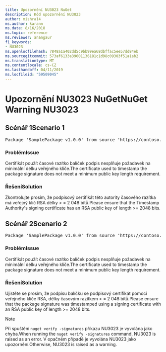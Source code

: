 ```yaml
---
title: Upozornění NU3023 NuGet
description: Kód upozornění NU3023
author: mishra14
ms.author: karann
ms.date: 8/16/2018
ms.topic: reference
ms.reviewer: anangaur
f1_keywords:
- NU3023
ms.openlocfilehash: 7848a1a402dd5c9bb99ea68dbffac5ee57dd84eb
ms.sourcegitcommit: 573af6133a39601136181c1d98c09303f51a1ab2
ms.translationtype: MT
ms.contentlocale: cs-CZ
ms.lasthandoff: 04/11/2019
ms.locfileid: "59509045"
---
```

# <a name="nuget-warning-nu3023"></a><span data-ttu-id="56340-103">Upozornění NU3023 NuGet</span><span class="sxs-lookup"><span data-stu-id="56340-103">NuGet Warning NU3023</span></span>

## <a name="scenario-1"></a><span data-ttu-id="56340-104">Scénář 1</span><span class="sxs-lookup"><span data-stu-id="56340-104">Scenario 1</span></span>

<pre>Package 'SamplePackage v1.0.0' from source 'https://contoso.com/index.json': The timestamp certificate does not meet a minimum public key length requirement.</pre>

### <a name="issue"></a><span data-ttu-id="56340-105">Problém</span><span class="sxs-lookup"><span data-stu-id="56340-105">Issue</span></span>

<span data-ttu-id="56340-106">Certifikát použít časové razítko balíček podpis nesplňuje požadavek na minimální délku veřejného klíče.</span><span class="sxs-lookup"><span data-stu-id="56340-106">The certificate used to timestamp the package signature does not meet a minimum public key length requirement.</span></span>


### <a name="solution"></a><span data-ttu-id="56340-107">Řešení</span><span class="sxs-lookup"><span data-stu-id="56340-107">Solution</span></span>

<span data-ttu-id="56340-108">Zkontrolujte prosím, že podpisový certifikát této autority časového razítka má veřejný klíč RSA délky > = 2 048 bitů.</span><span class="sxs-lookup"><span data-stu-id="56340-108">Please ensure that the  Timestamp Authority's signing certificate has an RSA public key of length >= 2048 bits.</span></span>



## <a name="scenario-2"></a><span data-ttu-id="56340-109">Scénář 2</span><span class="sxs-lookup"><span data-stu-id="56340-109">Scenario 2</span></span>

<pre>Package 'SamplePackage v1.0.0' from source 'https://contoso.com/index.json': The primary signature's timestamp certificate does not meet a minimum public key length requirement.</pre>

### <a name="issue"></a><span data-ttu-id="56340-110">Problém</span><span class="sxs-lookup"><span data-stu-id="56340-110">Issue</span></span>

<span data-ttu-id="56340-111">Certifikát použít časové razítko balíček podpis nesplňuje požadavek na minimální délku veřejného klíče.</span><span class="sxs-lookup"><span data-stu-id="56340-111">The certificate used to timestamp the package signature does not meet a minimum public key length requirement.</span></span>


### <a name="solution"></a><span data-ttu-id="56340-112">Řešení</span><span class="sxs-lookup"><span data-stu-id="56340-112">Solution</span></span>

<span data-ttu-id="56340-113">Ujistěte se prosím, že podpisu balíčku se podpisový certifikát pomocí veřejného klíče RSA, délky časovým razítkem > = 2 048 bitů.</span><span class="sxs-lookup"><span data-stu-id="56340-113">Please ensure that the package signature was timestamped using a signing certificate with an RSA public key of length >= 2048 bits.</span></span>


> [!Note]
> <span data-ttu-id="56340-114">Při spuštění `nuget verify -signatures` příkazu NU3023 je vyvolána jako chyba.</span><span class="sxs-lookup"><span data-stu-id="56340-114">When running the `nuget verify -signatures` command, NU3023 is raised as an error.</span></span> <span data-ttu-id="56340-115">V opačném případě je vyvolána NU3023 jako upozornění.</span><span class="sxs-lookup"><span data-stu-id="56340-115">Otherwise, NU3023 is raised as a warning.</span></span>